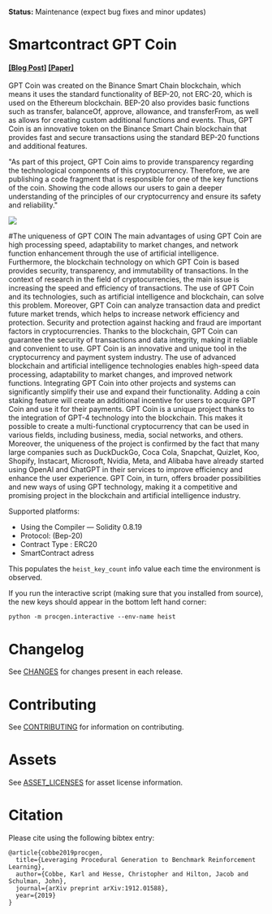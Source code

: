 **Status:** Maintenance (expect bug fixes and minor updates)

# Smartcontract GPT Coin

#### [[Blog Post]](https://openai.com/blog/procgen-benchmark/) [[Paper]](https://arxiv.org/abs/1912.01588)

GPT Coin was created on the Binance Smart Chain blockchain, which means it uses the standard functionality of BEP-20, not ERC-20, which is used on the Ethereum blockchain. BEP-20 also provides basic functions such as transfer, balanceOf, approve, allowance, and transferFrom, as well as allows for creating custom additional functions and events. Thus, GPT Coin is an innovative token on the Binance Smart Chain blockchain that provides fast and secure transactions using the standard BEP-20 functions and additional features.

"As part of this project, GPT Coin aims to provide transparency regarding the technological components of this cryptocurrency. Therefore, we are publishing a code fragment that is responsible for one of the key functions of the coin. Showing the code allows our users to gain a deeper understanding of the principles of our cryptocurrency and ensure its safety and reliability."

<img src="https://raw.githubusercontent.com/openai/procgen/master/screenshots/procgen.gif">

#The uniqueness of GPT COIN
The main advantages of using GPT Coin are high processing speed, adaptability to market changes, and network function enhancement through the use of artificial intelligence. Furthermore, the blockchain technology on which GPT Coin is based provides security, transparency, and immutability of transactions.
In the context of research in the field of cryptocurrencies, the main issue is increasing the speed and efficiency of transactions. The use of GPT Coin and its technologies, such as artificial intelligence and blockchain, can solve this problem. Moreover, GPT Coin can analyze transaction data and predict future market trends, which helps to increase network efficiency and protection.
Security and protection against hacking and fraud are important factors in cryptocurrencies. Thanks to the blockchain, GPT Coin can guarantee the security of transactions and data integrity, making it reliable and convenient to use.
GPT Coin is an innovative and unique tool in the cryptocurrency and payment system industry. The use of advanced blockchain and artificial intelligence technologies enables high-speed data processing, adaptability to market changes, and improved network functions. Integrating GPT Coin into other projects and systems can significantly simplify their use and expand their functionality. Adding a coin staking feature will create an additional incentive for users to acquire GPT Coin and use it for their payments.
GPT Coin is a unique project thanks to the integration of GPT-4 technology into the blockchain. This makes it possible to create a multi-functional cryptocurrency that can be used in various fields, including business, media, social networks, and others.
Moreover, the uniqueness of the project is confirmed by the fact that many large companies such as DuckDuckGo, Coca Cola, Snapchat, Quizlet, Koo, Shopify, Instacart, Microsoft, Nvidia, Meta, and Alibaba have already started using OpenAI and ChatGPT in their services to improve efficiency and enhance the user experience. GPT Coin, in turn, offers broader possibilities and new ways of using GPT technology, making it a competitive and promising project in the blockchain and artificial intelligence industry.

Supported platforms:

- Using the Compiler — Solidity 0.8.19 
- Protocol: (Bep-20)
- Contract Type : ERC20
- SmartContract adress



This populates the `heist_key_count` info value each time the environment is observed.

If you run the interactive script (making sure that you installed from source), the new keys should appear in the bottom left hand corner:

`python -m procgen.interactive --env-name heist`

# Changelog

See [CHANGES](CHANGES.md) for changes present in each release.

# Contributing

See [CONTRIBUTING](CONTRIBUTING.md) for information on contributing.

# Assets

See [ASSET_LICENSES](ASSET_LICENSES.md) for asset license information.

# Citation

Please cite using the following bibtex entry:

```
@article{cobbe2019procgen,
  title={Leveraging Procedural Generation to Benchmark Reinforcement Learning},
  author={Cobbe, Karl and Hesse, Christopher and Hilton, Jacob and Schulman, John},
  journal={arXiv preprint arXiv:1912.01588},
  year={2019}
}
```
